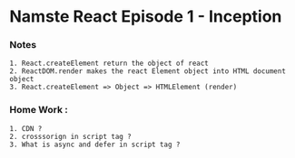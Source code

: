 # Namste React Episode 1 - Inception

### Notes 
    1. React.createElement return the object of react
    2. ReactDOM.render makes the react Element object into HTML document object 
    3. React.createElement => Object => HTMLElement (render)


### Home Work :
	1. CDN ?
	2. crosssorign in script tag ?
    3. What is async and defer in script tag ?
